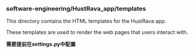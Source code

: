 ### software-engineering/HustRava_app/templates
This directory contains the HTML templates for the HustRava app. 

These templates are used to render the web pages that users interact with.

**需要提前在settings.py中配置**
